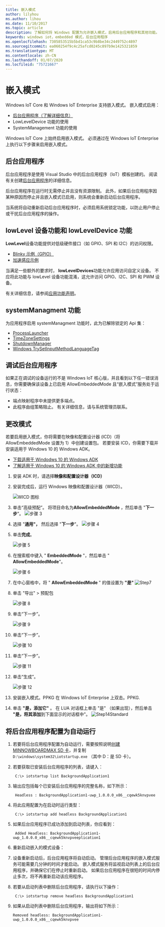 ```yaml
---
title: 嵌入模式
author: lilyhou
ms.author: lihou
ms.date: 11/10/2017
ms.topic: article
description: 了解如何将 Windows 配置为允许嵌入模式，启用后台应用程序和其他功能。
keywords: windows iot，embedded 模式，后台应用程序
ms.openlocfilehash: 7305853515b5bd1ca53c9b8be34c2449752c4897
ms.sourcegitcommit: ea060254f9c4c25afcd0245c897b9e1425321859
ms.translationtype: MT
ms.contentlocale: zh-CN
ms.lasthandoff: 01/07/2020
ms.locfileid: "75721667"
---
```

# <a name="embedded-mode"></a>嵌入模式

Windows IoT Core 和 Windows IoT Enterprise 支持嵌入模式。 嵌入模式启用：

* [后台应用程序（了解详细信息）](https://docs.microsoft.com/windows/iot-core/develop-your-app/backgroundapplications)
* LowLevelDevice 功能的使用
* SystemManagement 功能的使用

Windows IoT Core 上始终启用嵌入模式。
必须通过在 Windows IoT Enterprise 上执行以下步骤来启用嵌入模式。

## <a name="background-applications"></a>后台应用程序

后台应用程序是使用 Visual Studio 中的后台应用程序（IoT）模板创建的。
阅读有关创建[后台应用程序](https://docs.microsoft.com/windows/iot-core/develop-your-app/backgroundapplications)的详细信息。

后台应用程序在运行时无需停止并且没有资源限制。 此外，如果后台应用程序因某种原因而停止并且嵌入模式已启用，则系统会重新启动后台应用程序。

当系统将自动重新启动后台应用程序时，必须启用系统锁定功能，以防止用户停止或干扰后台应用程序的操作。

## <a name="lowlevel-device-capability-and-lowleveldevice-capability"></a>lowLevel 设备功能和 lowLevelDevice 功能

**LowLevel**设备功能提供对低级硬件接口（如 GPIO、SPI 和 I2C）的访问权限。

* [Blinky 示例（GPIO）](https://developer.microsoft.com/en-us/windows/iot/samples/helloblinky)
* [加速感应示例](https://github.com/Microsoft/Windows-iotcore-samples/tree/master/Samples/Accelerometer)

当满足一些额外的要求时， **lowLevelDevices**功能允许应用访问自定义设备。 不应将此功能与 lowLevel 设备功能混淆，这允许访问 GPIO、I2C、SPI 和 PWM 设备。

有关详细信息，请参阅[应用功能声明](https://docs.microsoft.com/windows/uwp/packaging/app-capability-declarations)。

## <a name="systemmanagment-capability"></a>systemManagment 功能

为应用程序启用 systemManagment 功能时，此为已解除锁定的 Api 集：  

* [ProcessLauncher](https://msdn.microsoft.com/library/windows/apps/windows.system.processlauncher.aspx)
* [TimeZoneSettings](https://msdn.microsoft.com/library/windows/apps/windows.system.timezonesettings.aspx)
* [ShutdownManager](https://msdn.microsoft.com/library/windows/apps/windows.system.shutdownmanager.aspx)
* [Windows TrySetInputMethodLanguageTag](https://msdn.microsoft.com/library/windows/apps/windows.globalization.language.trysetinputmethodlanguagetag.aspx)

## <a name="debugging-background-applications"></a>调试后台应用程序

如果正在调试的设备运行的不是 Windows IoT 核心版，并且看到以下任一错误消息，你需要确保该设备上已启用 AllowEmbeddedMode 且“嵌入模式”服务处于运行状态：

* 端点映射程序中未提供更多端点。
* 此程序由组策略阻止。 有关详细信息，请与系统管理员联系。

## <a name="changing-the-mode"></a>更改模式
若要启用嵌入模式，你将需要在映像和配置设计器 (ICD)（将 AllowEmbeddedMode 设置为 1）中创建设置包。  若要安装 ICD，你需要下载并安装适用于 Windows 10 的 Windows ADK。

* [下载适用于 Windodws 10 的 Windows ADK](https://go.microsoft.com/fwlink/p/?LinkId=526740)
* [了解适用于 Windows 10 的 Windows ADK 中的新增功能](https://msdn.microsoft.com/library/windows/hardware/dn927348(v=vs.85).aspx)

1. 安装 ADK 时，请选择**映像和配置设计器（ICD）**
2. 安装完成后，运行 Windows 映像和配置设计器（WICD）。

    ![WICD 图标](../media/EmbeddedMode/WICD_Icon.png)

3. 单击“高级预配”。  将项目命名为**AllowEmbeddedMode** ，然后单击 "**下一步**"。
    ![步骤 3](../media/EmbeddedMode/Step3.png)

4. 选择 "**通用"，** 然后选择 "**下一步**"。
    ![步骤 4](../media/EmbeddedMode/Step4.png)

5. 单击**完成**。

    ![步骤 5](../media/EmbeddedMode/Step5.png)

6. 在搜索框中键入 " **EmbeddedMode** "，然后单击 " **AllowEmbeddedMode**"。

    ![步骤 6](../media/EmbeddedMode/Step6.png)

7. 在中心窗格中，将 " **AllowEmbeddedMode** " 的值设置为 **"是"** ![Step7](../media/EmbeddedMode/Step7.png)

8. 单击 "导出" > 预配包

    ![步骤 8](../media/EmbeddedMode/Step8.png)

9. 单击“下一步”。

    ![步骤 9](../media/EmbeddedMode/Step9.png)

10. 单击“下一步”。

    ![步骤 10](../media/EmbeddedMode/Step10.png)

11. 单击“下一步”。

    ![步骤 11](../media/EmbeddedMode/Step11.png)

12. 单击“生成”。

    ![步骤 12](../media/EmbeddedMode/Step12.png)

13. 安装嵌入模式。PPKG 在 Windows IoT Enterprise 上双击。PPKG.

14. 单击 **"是，添加它"** 。
    在 LUA 对话框上单击 "是" （如果出现），然后单击 **"是，将其添加**到下面显示的对话框中"。
    ![Step14Standard](../media/EmbeddedMode/Step14Standard.png)


## <a name="configuring-a-background-application-to-run-automatically"></a>将后台应用程序配置为自动运行
1. 若要将后台应用程序配置为自动运行，需要按照说明[创建 MINNOWBOARDMAX SD 卡](https://developer.microsoft.com/en-us/windows/iot/getstarted)，并复制 `D:\windows\system32\iotstartup.exe` （其中 D：是 SD 卡）。

2. 若要获取已安装后台应用程序的列表，请键入：

        C:\> iotstartup list BackgroundApplication1

3. 输出应包括每个已安装后台应用程序的完整名称，如下所示：

        Headless : BackgroundApplication1-uwp_1.0.0.0_x86__cqewk5knvpvee

5. 将此应用配置为在启动时运行类型：

        C:\> iotstartup add headless BackgroundApplication1

6. 如果后台应用程序已成功添加到启动列表，你应看到：

        Added Headless: BackgroundApplication1-uwp_1.0.0.0_x86__cqewk5knvpveeplication1

7. 重新启动嵌入的模式设备：

8. 设备重新启动后，后台应用程序将自动启动。  管理后台应用程序的嵌入模式服务可能需要几分钟的时间才能启动。  嵌入模式服务将监视启动列表上的后台应用程序，并确保它们在停止时重新启动。  如果后台应用程序在很短的时间内停止多次，将不再重新启动该应用程序。

9. 若要从启动列表中删除后台应用程序，请执行以下操作：

        C:\> iotstartup remove headless BackgroundApplication1

10. 如果从启动列表中删除后台应用程序，输出将如下所示：

        Removed headless: BackgroundApplication1-uwp_1.0.0.0_x86__cqewk5knvpvee
